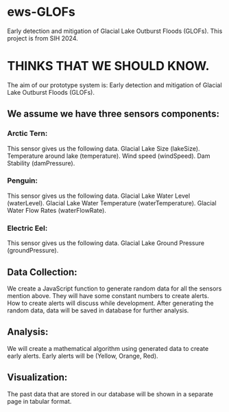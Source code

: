 # ews-GLOFs

Early detection and mitigation of Glacial Lake Outburst Floods (GLOFs). This project is from SIH 2024.

# THINKS THAT WE SHOULD KNOW.

The aim of our prototype system is:
Early detection and mitigation of Glacial Lake Outburst Floods (GLOFs).

## We assume we have three sensors components:

### Arctic Tern:

This sensor gives us the following data.
Glacial Lake Size (lakeSize).
Temperature around lake (temperature).
Wind speed (windSpeed).
Dam Stability (damPressure).

### Penguin:

This sensor gives us the following data.
Glacial Lake Water Level (waterLevel).
Glacial Lake Water Temperature (waterTemperature).
Glacial Water Flow Rates (waterFlowRate).

### Electric Eel:

This sensor gives us the following data.
Glacial Lake Ground Pressure (groundPressure).

## Data Collection:

We create a JavaScript function to generate random data for all the sensors mention above. They will have some constant numbers to create alerts. How to create alerts will discuss while development.
After generating the random data, data will be saved in database for further analysis.

## Analysis:

We will create a mathematical algorithm using generated data to create early alerts. Early alerts will be (Yellow, Orange, Red).

## Visualization:

The past data that are stored in our database will be shown in a separate page in tabular format.
